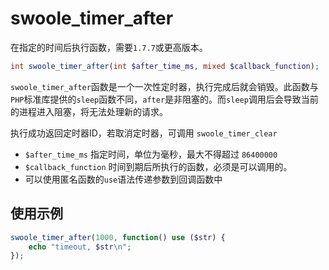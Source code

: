 # swoole_timer_after

在指定的时间后执行函数，需要`1.7.7`或更高版本。
```php
int swoole_timer_after(int $after_time_ms, mixed $callback_function);
```
`swoole_timer_after`函数是一个一次性定时器，执行完成后就会销毁。此函数与`PHP`标准库提供的`sleep`函数不同，`after`是非阻塞的。而`sleep`调用后会导致当前的进程进入阻塞，将无法处理新的请求。

执行成功返回定时器ID，若取消定时器，可调用 `swoole_timer_clear`

* `$after_time_ms` 指定时间，单位为毫秒，最大不得超过 `86400000`
* `$callback_function` 时间到期后所执行的函数，必须是可以调用的。
* 可以使用匿名函数的`use`语法传递参数到回调函数中

使用示例
----
```php
swoole_timer_after(1000, function() use ($str) {
    echo "timeout, $str\n";
});
```
